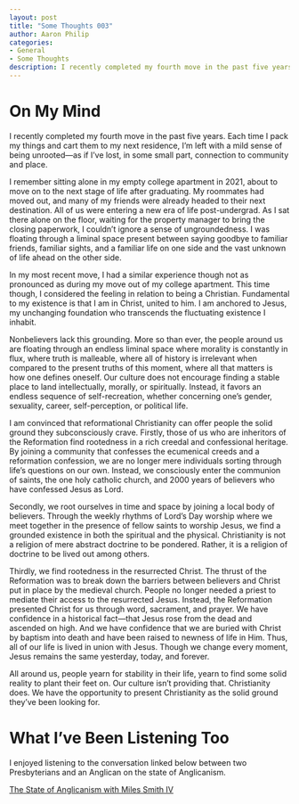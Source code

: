 ```yaml
---
layout: post
title: "Some Thoughts 003"
author: Aaron Philip
categories: 
- General
- Some Thoughts
description: I recently completed my fourth move in the past five years. Each time I pack my things and cart them to my next residence, I’m left with a mild sense of being unrooted...
---
```


# On My Mind

I recently completed my fourth move in the past five years. Each time I pack my things and cart them to my next residence, I’m left with a mild sense of being unrooted—as if I’ve lost, in some small part, connection to community and place.

I remember sitting alone in my empty college apartment in 2021, about to move on to the next stage of life after graduating. My roommates had moved out, and many of my friends were already headed to their next destination. All of us were entering a new era of life post-undergrad. As I sat there alone on the floor, waiting for the property manager to bring the closing paperwork, I couldn’t ignore a sense of ungroundedness. I was floating through a liminal space present between saying goodbye to familiar friends, familiar sights, and a familiar life on one side and the vast unknown of life ahead on the other side. 

In my most recent move, I had a similar experience though not as pronounced as during my move out of my college apartment. This time though, I considered the feeling in relation to being a Christian. Fundamental to my existence is that I am in Christ, united to him. I am anchored to Jesus, my unchanging foundation who transcends the fluctuating existence I inhabit. 

Nonbelievers lack this grounding. More so than ever, the people around us are floating through an endless liminal space where morality is constantly in flux, where truth is malleable, where all of history is irrelevant when compared to the present truths of this moment, where all that matters is how one defines oneself. Our culture does not encourage finding a stable place to land intellectually, morally, or spiritually. Instead, it favors an endless sequence of self-recreation, whether concerning one’s gender, sexuality, career, self-perception, or political life. 

I am convinced that reformational Christianity can offer people the solid ground they subconsciously crave. Firstly, those of us who are inheritors of the Reformation find rootedness in a rich creedal and confessional heritage. By joining a community that confesses the ecumenical creeds and a reformation confession, we are no longer mere individuals sorting through life’s questions on our own. Instead, we consciously enter the communion of saints, the one holy catholic church, and 2000 years of believers who have confessed Jesus as Lord.

Secondly, we root ourselves in time and space by joining a local body of believers. Through the weekly rhythms of Lord’s Day worship where we meet together in the presence of fellow saints to worship Jesus, we find a grounded existence in both the spiritual and the physical. Christianity is not a religion of mere abstract doctrine to be pondered. Rather, it is a religion of doctrine to be lived out among others.

Thirdly, we find rootedness in the resurrected Christ. The thrust of the Reformation was to break down the barriers between believers and Christ put in place by the medieval church. People no longer needed a priest to mediate their access to the resurrected Jesus. Instead, the Reformation presented Christ for us through word, sacrament, and prayer. We have confidence in a historical fact—that Jesus rose from the dead and ascended on high. And we have confidence that we are buried with Christ by baptism into death and have been raised to newness of life in Him. Thus, all of our life is lived in union with Jesus. Though we change every moment, Jesus remains the same yesterday, today, and forever. 

All around us, people yearn for stability in their life, yearn to find some solid reality to plant their feet on. Our culture isn’t providing that. Christianity does. We have the opportunity to present Christianity as the solid ground they’ve been looking for. 

# What I’ve Been Listening Too

I enjoyed listening to the conversation linked below between two Presbyterians and an Anglican on the state of Anglicanism.

[The State of Anglicanism with Miles Smith IV](https://presbycast.libsyn.com/the-state-of-anglicanism-wmiles-smith-iv)
